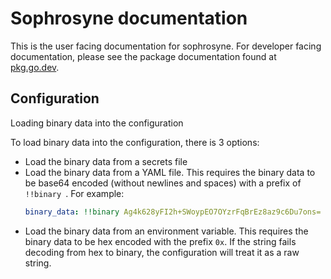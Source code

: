 # Sophrosyne documentation

This is the user facing documentation for sophrosyne. For developer facing documentation, please
see the package documentation found at [pkg.go.dev](https://pkg.go.dev/github.com/madsrc/sophrosyne).

## Configuration

Loading binary data into the configuration

To load binary data into the configuration, there is 3 options:
- Load the binary data from a secrets file
- Load the binary data from a YAML file. This requires the binary data to be
    base64 encoded (without newlines and spaces) with a prefix of `!!binary `. For example:
    ```yaml
    binary_data: !!binary Ag4k628yFI2h+SWoypEO7OYzrFqBrEz8az9c6Du7ons=
    ```
- Load the binary data from an environment variable. This requires the binary
    data to be hex encoded with the prefix `0x`. If the string fails decoding
    from hex to binary, the configuration will treat it as a raw string.
